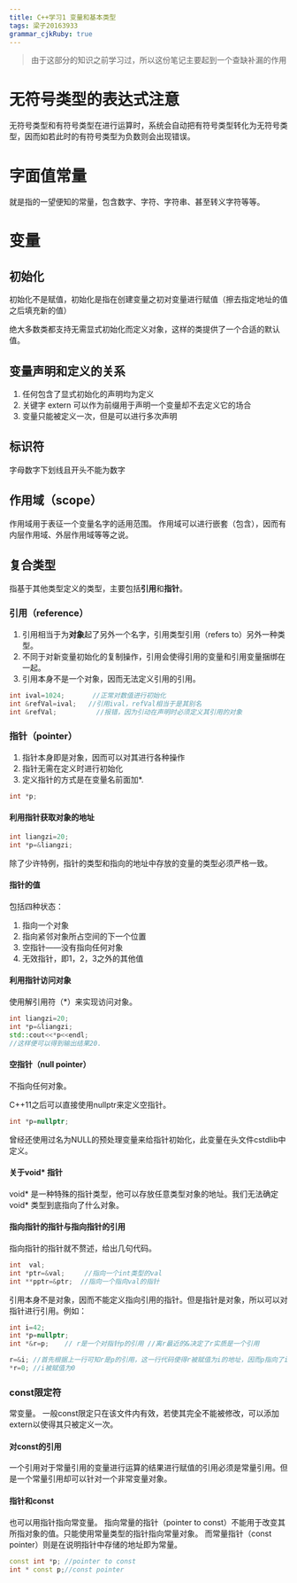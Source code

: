 ```yaml
---
title: C++学习1 变量和基本类型
tags: 梁子20163933
grammar_cjkRuby: true
---
```


> 由于这部分的知识之前学习过，所以这份笔记主要起到一个查缺补漏的作用

# 无符号类型的表达式注意
无符号类型和有符号类型在进行运算时，系统会自动把有符号类型转化为无符号类型，因而如若此时的有符号类型为负数则会出现错误。
# 字面值常量
就是指的一望便知的常量，包含数字、字符、字符串、甚至转义字符等等。
# 变量
## 初始化
初始化不是赋值，初始化是指在创建变量之初对变量进行赋值（擦去指定地址的值之后填充新的值）

绝大多数类都支持无需显式初始化而定义对象，这样的类提供了一个合适的默认值。
## 变量声明和定义的关系
1. 任何包含了显式初始化的声明均为定义
2. 关键字 extern 可以作为前缀用于声明一个变量却不去定义它的场合
3. 变量只能被定义一次，但是可以进行多次声明

## 标识符
字母数字下划线且开头不能为数字

## 作用域（scope）
作用域用于表征一个变量名字的适用范围。
作用域可以进行嵌套（包含），因而有内层作用域、外层作用域等等之说。

## 复合类型
指基于其他类型定义的类型，主要包括**引用**和**指针**。
### 引用（reference）
1. 引用相当于为**对象**起了另外一个名字，引用类型引用（refers to）另外一种类型。
2. 不同于对新变量初始化的复制操作，引用会使得引用的变量和引用变量捆绑在一起。
3. 引用本身不是一个对象，因而无法定义引用的引用。
```c++
int ival=1024;       //正常对数值进行初始化
int &refVal=ival;   //引用ival，refVal相当于是其别名
int &refVal;          //报错，因为引动在声明时必须定义其引用的对象
```
### 指针（pointer）
1. 指针本身即是对象，因而可以对其进行各种操作
2. 指针无需在定义时进行初始化
3. 定义指针的方式是在变量名前面加\*.
```c++
int *p;
```
#### 利用指针获取对象的地址
```C++ 
int liangzi=20;
int *p=&liangzi;
```
除了少许特例，指针的类型和指向的地址中存放的变量的类型必须严格一致。
#### 指针的值
包括四种状态：
1. 指向一个对象
2. 指向紧邻对象所占空间的下一个位置
3. 空指针——没有指向任何对象
4. 无效指针，即1，2，3之外的其他值

#### 利用指针访问对象
使用解引用符（\*）来实现访问对象。
```c++
int liangzi=20;
int *p=&liangzi;
std::cout<<*p<<endl;
//这样便可以得到输出结果20.
```
#### 空指针（null pointer）
不指向任何对象。

C++11之后可以直接使用nullptr来定义空指针。
```c++
int *p=nullptr;
```
曾经还使用过名为NULL的预处理变量来给指针初始化，此变量在头文件cstdlib中定义。
#### 关于void* 指针
void* 是一种特殊的指针类型，他可以存放任意类型对象的地址。我们无法确定void* 类型到底指向了什么对象。
#### 指向指针的指针与指向指针的引用
指向指针的指针就不赘述，给出几句代码。
```c++
int  val;
int *ptr=&val;     //指向一个int类型的val
int **pptr=&ptr;  //指向一个指向val的指针
```
引用本身不是对象，因而不能定义指向引用的指针。但是指针是对象，所以可以对指针进行引用。例如：
```c++
int i=42;
int *p=nullptr;
int *&r=p;    // r是一个对指针p的引用 //离r最近的&决定了r实质是一个引用

r=&i; //首先根据上一行可知r是p的引用，这一行代码使得r被赋值为i的地址，因而p指向了i（p储存着i的地址）
*r=0; //i被赋值为0
```
### const限定符
常变量。
一般const限定只在该文件内有效，若使其完全不能被修改，可以添加extern以使得其只被定义一次。
#### 对const的引用
一个引用对于常量引用的变量进行运算的结果进行赋值的引用必须是常量引用。但是一个常量引用却可以针对一个非常变量对象。
#### 指针和const
也可以用指针指向常变量。
指向常量的指针（pointer to const）不能用于改变其所指对象的值。只能使用常量类型的指针指向常量对象。
而常量指针（const pointer）则是在说明指针中存储的地址即为常量。
```c++
const int *p; //pointer to const
int * const p;//const pointer
```



